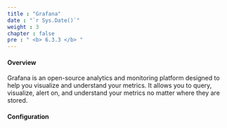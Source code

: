 ```yaml
---
title : "Grafana"
date : "`r Sys.Date()`"
weight : 3
chapter : false
pre : " <b> 6.3.3 </b> "
---
```


#### Overview
Grafana is an open-source analytics and monitoring platform designed to help you visualize and understand your metrics.
It allows you to query, visualize, alert on, and understand your metrics no matter where they are stored.

#### Configuration